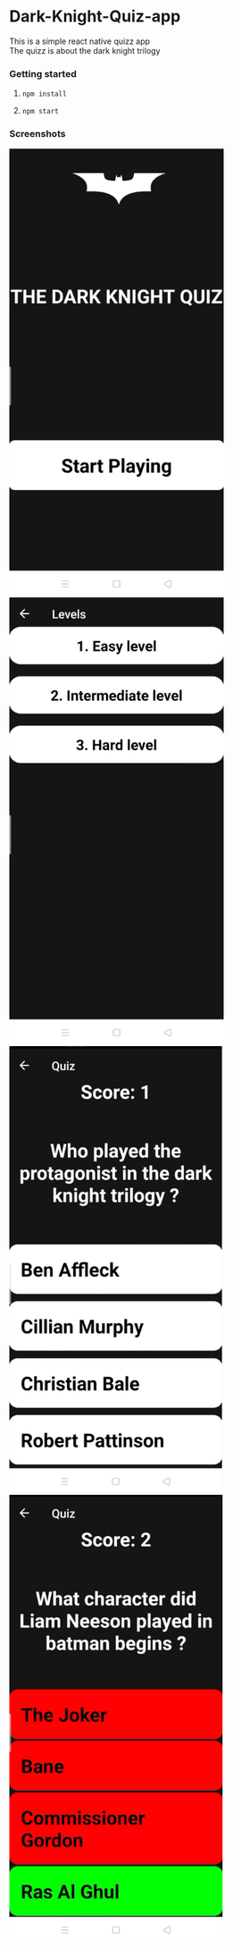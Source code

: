 # Dark-Knight-Quiz-app

This is a simple react native quizz app<br/>
The quizz is about the dark knight trilogy

### Getting started

1. `npm install`

2. `npm start`

### Screenshots

<img src ="screenshots/HomeScreen.jpg" width="'400" height="800" />

<img src ="screenshots/LevelsScreen.jpg" width="'400" height="800" />

<img src ="screenshots/OptionsScreen.jpg" width="'400" height="800" />

<img src ="screenshots/OptionsRevealedScreen.jpg" width="'400" height="800" />
